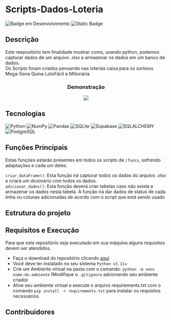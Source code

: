 # Scripts-Dados-Loteria  
![Badge em Desenvolvimento](http://img.shields.io/static/v1?label=STATUS&message=EM%20DESENVOLVIMENTO&color=GREEN&style=for-the-badge)
![Static Badge](https://img.shields.io/badge/license-mit-%235CE500?style=for-the-badge)
## Descrição
Este reepositório tem finalidade mostrar como, usando python, podemos capturar dados de um arquivo .xlsx e armazenar os dados em um banco de dados.  
Os Scripts foram criados pensando nas loterias caixa para os sorteios Mega-Sena Quina LotoFácil e Milionária  
<h3 align="center"> Demonstração </h3>  
<p align="center"><img src="https://github.com/SrJohn369/Scripts-Dados-Loteria/assets/106630200/b819202b-4b29-4651-98b8-73546910a0ea"></p>

## Tecnologias
![Python](https://img.shields.io/badge/python-3670A0?style=for-the-badge&logo=python&logoColor=ffdd54)
![NumPy](https://img.shields.io/badge/numpy-%23013243.svg?style=for-the-badge&logo=numpy&logoColor=white)
![Pandas](https://img.shields.io/badge/pandas-%23150458.svg?style=for-the-badge&logo=pandas&logoColor=white)
![SQLite](https://img.shields.io/badge/sqlite-%2307405e.svg?style=for-the-badge&logo=sqlite&logoColor=white)
![Supabase](https://img.shields.io/badge/Supabase-3ECF8E?style=for-the-badge&logo=supabase&logoColor=white)
![SQLALCHEMY](https://img.shields.io/badge/SQLAlchemy-%23D71F00?style=for-the-badge&logo=sqlalchemy)
![PostgreSQL](https://img.shields.io/badge/postgresql-%234169E1?style=for-the-badge&logo=postgresql&logoColor=%23FFF)
## Funções Principais
Estas funções estarão presentes em todos os scripts de `/funcs`, sofrendo adaptações e cada um deles.  
  
`criar_dataFrame()`: Esta função irá capturar todos os dados do arquivo .xlsx e criará um dicionário com todos os dados.  
`adicionar_dados()`: Esta função deverá criar tabelas caso não exista e armazenar os dados nesta tabela. A função irá dar dados de status de cada linha ou colunas adicionadas de acordo com o script que está sendo usado
## Estrutura do projeto
## Requisitos e Execução
Para que este repositório seja executado em sua máquina alguns requisitos devem ser atendidos.
* Faça o download do repositório clicando [aqui](https://github.com/SrJohn369/Scripts-Dados-Loteria/archive/refs/heads/main.zip)
* Você deve ter instalado no seu sistema `Python v3.11`+
* Crie um Ambiente virtual na pasta com o comando: ```python -m venv nome-do-ambiente``` (Modifique o `.gitignore` adcionando seu ambiente criado)
* Ative seu ambiente virtual e execute o arquivo requirements.txt com o comando ```pip install -r requirements.txt``` para instalar os requisitos necessários.
## Contribuidores
